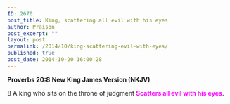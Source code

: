 ```yaml
---
ID: 2670
post_title: King, scattering all evil with his eyes
author: Praison
post_excerpt: ""
layout: post
permalink: /2014/10/king-scattering-evil-with-eyes/
published: true
post_date: 2014-10-20 16:00:28
---
```

<strong>Proverbs 20:8</strong>
<strong> New King James Version (NKJV)</strong>

8 A king who sits on the throne of judgment
<span style="color: #ff00ff;"><strong>Scatters all evil with his eyes</strong></span>.